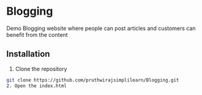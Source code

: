 # Blogging
Demo Blogging website where people can post articles and customers can benefit from the content

## Installation
1. Clone the repository
```bash
git clone https://github.com/pruthwirajsimplilearn/Blogging.git
2. Open the index.html
